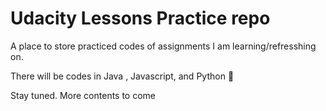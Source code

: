 # Udacity Lessons Practice repo
A place to store practiced codes of assignments I am learning/refresshing on.

There will be codes in Java , Javascript, and Python :snake:

Stay tuned. More contents to come
